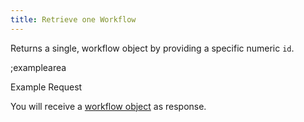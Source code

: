 ```yaml
---
title: Retrieve one Workflow 
---
```


Returns a single, workflow object by providing a specific numeric `id`.

;examplearea

Example Request

<RequestExample url="https://mapi.storyblok.com/v1/spaces/606/workflows/656" httpMethod="GETOAUTH"></RequestExample>

You will receive a [workflow object](#core-resources/workflows/object) as response.

